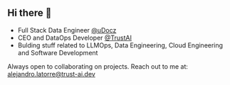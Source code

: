 ## Hi there 👋

- Full Stack Data Engineer [@uDocz](https://www.udocz.com/home)
- CEO and DataOps Developer [@TrustAI](https://github.com/TrustxAI)
- Bulding stuff related to LLMOps, Data Engineering, Cloud Engineering and Software Development

Always open to collaborating on projects. Reach out to me at: alejandro.latorre@trust-ai.dev
 
<!--- 
## Tech stack
![Top Langs](https://github-readme-stats.vercel.app/api/top-langs/?username=alejlatorre&hide=jupyter%20notebook,javascript,html,css&layout=compact&theme=dracula)

[![alejlatorre's GitHub stats-Dark](https://github-readme-stats.vercel.app/api?username=alejlatorre&show_icons=true&theme=dracula#gh-dark-mode-only)](https://github.com/alejlatorre/github-readme-stats)
->

